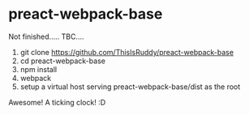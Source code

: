 # preact-webpack-base
Not finished..... TBC....


1. git clone https://github.com/ThisIsRuddy/preact-webpack-base
2. cd preact-webpack-base
3. npm install
4. webpack
5. setup a virtual host serving preact-webpack-base/dist as the root

Awesome! A ticking clock! :D
